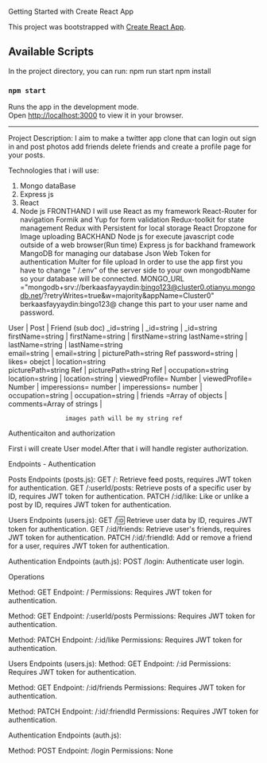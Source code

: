 Getting Started with Create React App

This project was bootstrapped with [Create React App](https://github.com/facebook/create-react-app).

## Available Scripts

In the project directory, you can run:   npm run start npm install

### `npm start`

Runs the app in the development mode.\
Open [http://localhost:3000](http://localhost:3000) to view it in your browser.


-------------------------------------------------------------------------------------------------
Project Description:
I aim to make a twitter app clone that can login out sign in and post photos add friends delete friends and create a profile page for your posts.


Technologies that i will use:

1) Mongo dataBase
2) Express js
3) React 
4) Node js
        FRONTHAND
    I will use React as my framework
    React-Router for navigation
    Formik and Yup for form validation
    Redux-toolkit for state management
    Redux with Persistent for local storage
    React Dropzone for Image uploading
        BACKHAND
        Node js for execute javascript code outside of a web browser(Run time)
        Express js for backhand framework
        MangoDB for managing our database
        Json Web Token for authentication
        Multer for file upload
In order to use the app first you have to change " /.env" of the server side to your own mongodbName so your database will be connected.
MONGO_URL ="mongodb+srv://berkaasfayyaydin:bingo123@cluster0.otianyu.mongodb.net/?retryWrites=true&w=majority&appName=Cluster0"  berkaasfayyaydin:bingo123@  change this part to your user name and password.

User                        |          Post                     |   Friend (sub doc)
_id=string                  |       _id=string                  |   _id=string 
firstName=string            |       firstName=string            |   firstName=string 
lastName=string             |       lastName=string             |    lastName=string  
email=string                |       email=string                |   picturePath=string Ref 
password=string             |       likes= obejct<string ref>   |    location=string  
picturePath=string Ref      |       picturePath=string Ref      |    occupation=string  
location=string             |       location=string             |
viewedProfile= Number       |       viewedProfile= Number       |
imperessions= number        |       imperessions= number        | 
occupation=string           |        occupation=string          | 
friends =Array of objects   |        comments=Array of strings  |


                    images path will be my string ref

 Authenticaiton and authorization

First i will create User model.After that i will handle register authorization.

Endpoints - Authentication

Posts Endpoints (posts.js):
GET /: Retrieve feed posts, requires JWT token for authentication.
GET /:userId/posts: Retrieve posts of a specific user by ID, requires JWT token for authentication.
PATCH /:id/like: Like or unlike a post by ID, requires JWT token for authentication.

Users Endpoints (users.js):
GET /:id: Retrieve user data by ID, requires JWT token for authentication.
GET /:id/friends: Retrieve user's friends, requires JWT token for authentication.
PATCH /:id/:friendId: Add or remove a friend for a user, requires JWT token for authentication.

Authentication Endpoints (auth.js):
POST /login: Authenticate user login.

Operations

Method: GET
Endpoint: /
Permissions: Requires JWT token for authentication.

Method: GET
Endpoint: /:userId/posts
Permissions: Requires JWT token for authentication.

Method: PATCH
Endpoint: /:id/like
Permissions: Requires JWT token for authentication.

Users Endpoints (users.js):
Method: GET
Endpoint: /:id
Permissions: Requires JWT token for authentication.

Method: GET
Endpoint: /:id/friends
Permissions: Requires JWT token for authentication.

Method: PATCH
Endpoint: /:id/:friendId
Permissions: Requires JWT token for authentication.

Authentication Endpoints (auth.js):

Method: POST
Endpoint: /login
Permissions: None


